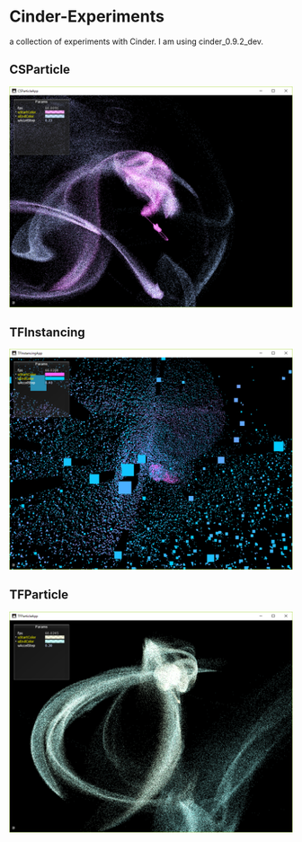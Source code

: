 # Cinder-Experiments
a collection of experiments with Cinder. I am using cinder_0.9.2_dev.

## CSParticle
![result](https://github.com/rystylee/Cinder-Experiments/blob/master/CSParticle/screenshot.png)

## TFInstancing
![result](https://github.com/rystylee/Cinder-Experiments/blob/master/TFInstancing/screenshot.png)

## TFParticle
![result](https://github.com/rystylee/Cinder-Experiments/blob/master/TFParticle/screenshot.png)
